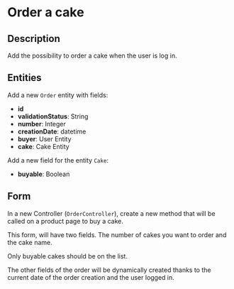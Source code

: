 # Order a cake

## Description

Add the possibility to order a cake when the user is log in.

## Entities

Add a new `Order` entity with fields:

- **id**
- **validationStatus**: String
- **number**: Integer
- **creationDate**: datetime
- **buyer**: User Entity
- **cake**: Cake Entity

Add a new field for the entity `Cake`:
- **buyable**: Boolean

## Form

In a new Controller (`OrderController`), create a new method that will be called on a product page to buy a cake.

This form, will have two fields. The number of cakes you want to order and the cake name.

Only buyable cakes should be on the list.

The other fields of the order will be dynamically created thanks to the current date of the order creation and the user logged in.

